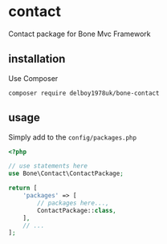 # contact
Contact package for Bone Mvc Framework
## installation
Use Composer
```
composer require delboy1978uk/bone-contact
```
## usage
Simply add to the `config/packages.php`
```php
<?php

// use statements here
use Bone\Contact\ContactPackage;

return [
    'packages' => [
        // packages here...,
        ContactPackage::class,
    ],
    // ...
];
```
